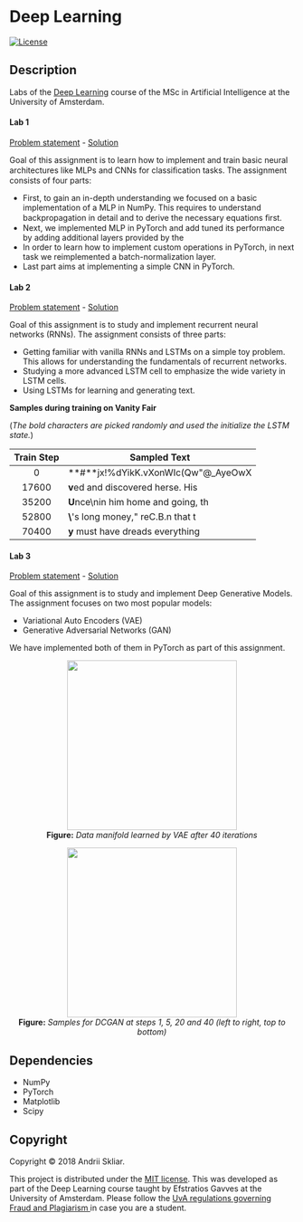 # Deep Learning
[![License](http://img.shields.io/:license-mit-blue.svg)](LICENSE)

## Description

Labs of the [Deep Learning](http://studiegids.uva.nl/xmlpages/page/2018-2019/zoek-vak/vak/63164) course of the MSc in Artificial Intelligence at the University of Amsterdam.

#### Lab 1

[Problem statement](https://github.com/askliar/deep_learning/blob/master/assignment_1/assignment_1.pdf) - [Solution](https://github.com/askliar/deep_learning/blob/master/assignment_1/Skliar_11636785_hw1.pdf)

Goal of this assignment is to learn how to implement and train basic neural architectures like MLPs and CNNs for classiﬁcation tasks. The assignment consists of four parts:

- First, to gain an in-depth understanding we focused on a basic implementation of a MLP in NumPy. This requires to understand backpropagation in detail and to derive the necessary equations ﬁrst.
- Next, we implemented MLP in PyTorch and add tuned its performance by adding additional layers provided by the 
- In order to learn how to implement custom operations in PyTorch, in next task we reimplemented a batch-normalization layer.
- Last part aims at implementing a simple CNN in PyTorch.

#### Lab 2

[Problem statement](https://github.com/askliar/deep_learning/blob/master/assignment_2/assignment_2.pdf) - [Solution](https://github.com/askliar/deep_learning/blob/master/assignment_2/Skliar_11636785_hw2.pdf)

Goal of this assignment is to study and implement recurrent neural networks (RNNs).
The assignment consists of three parts:

- Getting familiar with vanilla RNNs and LSTMs on a simple toy problem. This allows for understanding the fundamentals of recurrent networks. 
- Studying a more advanced LSTM cell to emphasize the wide variety in LSTM cells. 
- Using LSTMs for learning and generating text. 

**Samples during training on Vanity Fair**

(*The bold characters are picked randomly and used the initialize the LSTM state.*)

|Train Step | Sampled Text |
|:-------------------------:|-------------------------|
|0 | **#**jx!\%dYikK.vXonWIc(Qw"@\_AyeOwX|
|17600 | **v**ed and discovered herse. His|
|35200 | **U**nce\nin him home and going, th |
|52800 | **\\**'s long money," reC.B.n that t |
|70400 | **y** must have dreads everything|

#### Lab 3

[Problem statement](https://github.com/askliar/deep_learning/blob/master/assignment_3/assignment_3.pdf) - [Solution](https://github.com/askliar/deep_learning/blob/master/assignment_2/Skliar_11636785_hw3.pdf)

Goal of this assignment is to study and implement Deep Generative Models. The assignment focuses on two most popular models:

- Variational Auto Encoders (VAE)
- Generative Adversarial Networks (GAN)

We have implemented both of them in PyTorch as part of this assignment. 

<p align="center">
  <img src="https://lh3.googleusercontent.com/oyJCiAOKhUTdwhZ6TJFxv69eMYcpqicCZ99QmFcC_HIOzga5_EcHMb7hNWXmBTLwDfGGKRN5UNbMlXR9HyNsUKVGFzfa1cZyqykneGYr206V5ISiCbuLTqC1rSDLw3Q2IuzWVxgt4Jk=w2400" width="300" /><br />
  <b>Figure:</b><i> Data manifold learned by VAE after 40 iterations</i>
</p>

<p align="center">
  <img src="https://lh3.googleusercontent.com/XnKtH4KadlYSzm128Yq__vcKBRMuuEpba-oUOCEoSG7MUEuvlE9kyFHddbvg0z2GCR5U0qWXebQ6FInQh_uepMpwKzx3Gdu9W4mYah7rlIE0M10GWLl1U3s3Q0PUyxhRkEKFIBTRVKU=w2400" width="300" /><br />
  <b>Figure:</b><i> Samples for DCGAN at steps 1, 5, 20 and 40 (left to right, top to bottom)</i>
</p>

## Dependencies

- NumPy
- PyTorch
- Matplotlib
- Scipy

## Copyright

Copyright © 2018 Andrii Skliar.

<p align=“justify”>
This project is distributed under the <a href=“LICENSE”>MIT license</a>. This was developed as part of the Deep Learning course taught by Efstratios Gavves at the University of Amsterdam. Please follow the <a href="http://student.uva.nl/en/content/az/plagiarism-and-fraud/plagiarism-and-fraud.html"> UvA regulations governing Fraud and Plagiarism </a> in case you are a student.
</p>
